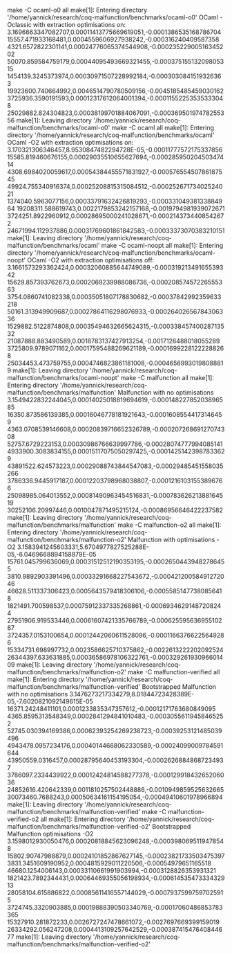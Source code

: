 make -C ocaml-o0 all
make[1]: Entering directory '/home/yannick/research/coq-malfunction/benchmarks/ocaml-o0'
OCaml -Oclassic with extraction optimisations on:
3.1696663347082707,0.00011413775669619051,-0.0001386535168786704
15557.471933168481,0.0004559606927938242,-0.000316240409587358
4321.6572822301141,0.00024776065374544908,-0.00023522900516345202
50070.859584759179,0.00044095493669321455,-0.00037515513209805315
1454139.3245373974,0.00030971507228992184,-0.0003030841519326363
19923600.740664992,0.0046514790780509156,-0.0045185485459030162
3725936.3590191593,0.00012317612064001394,-0.00011552253535333048
25029882.824304823,0.00038199701884067091,-0.00036950197478255356
make[1]: Leaving directory '/home/yannick/research/coq-malfunction/benchmarks/ocaml-o0'
make -C ocaml all
make[1]: Entering directory '/home/yannick/research/coq-malfunction/benchmarks/ocaml'
OCaml -O2 with extraction optimisations on:
3.170321306346457,8.9530847482294728E-05,-0.00011777572175337856
15585.819460676155,0.00029035510655627694,-0.00028595020450347414
4308.6984020059617,0.00054384455571831927,-0.00057655450786187545
49924.755340916374,0.00025208815315084512,-0.00025267173402524021
1374040.5963077156,0.00033791632426819293,-0.00033104938133884964
19208311.588619743,0.0022179853242157168,-0.0019794981939072671
3724251.8922960912,0.00028695000241028671,-0.0002143734408542672
24671994.112937886,0.00031769601861842583,-0.00033373070383210151
make[1]: Leaving directory '/home/yannick/research/coq-malfunction/benchmarks/ocaml'
make -C ocaml-noopt all
make[1]: Entering directory '/home/yannick/research/coq-malfunction/benchmarks/ocaml-noopt'
OCaml -O2 with extraction optimisations off:
3.1661573293362424,0.00032060885644749089,-0.00031921349165539342
15629.857393762673,0.0002069239988086736,-0.00020857457226555363
3754.0860741082338,0.00035051807178830682,-0.00037842992359633218
50161.313949909687,0.00027864116298076933,-0.00026402656784306336
1529882.5122874808,0.00035494632665624315,-0.00033845740028713532
21087888.883490589,0.0018783137427913254,-0.0017126488018055289
3725809.9789071162,0.00017595488269621189,-0.00016992281222288268
25034453.473759755,0.0004746823861181008,-0.00046569930198088819
make[1]: Leaving directory '/home/yannick/research/coq-malfunction/benchmarks/ocaml-noopt'
make -C malfunction all
make[1]: Entering directory '/home/yannick/research/coq-malfunction/benchmarks/malfunction'
Malfunction with no optimisations
3.1549422832244045,0.00014025018819694619,-0.00014822785203896585
16350.873586139385,0.00016046778181921643,-0.00016085544173146459
4363.0708539146608,0.00020839716652326789,-0.00020726869127074308
52757.6729223153,0.00030986766639997786,-0.00028074777994085141
4933900.3083834155,0.00015117075050297425,-0.00014251423987833629
43891522.624573223,0.00029088743844547083,-0.00029485451558035266
3786336.9445917187,0.00012203798968038807,-0.00012161031553896766
25098985.064013552,0.00081490963454516831,-0.00078362621388164519
30252106.20997446,0.0010047871495215124,-0.00086956646422237582
make[1]: Leaving directory '/home/yannick/research/coq-malfunction/benchmarks/malfunction'
make -C malfunction-o2 all
make[1]: Entering directory '/home/yannick/research/coq-malfunction/benchmarks/malfunction-o2'
Malfunction with optimisations -O2
3.1583941245603331,5.6704977827525288E-05,-6.0469668894158879E-05
15761.045799636069,0.00031512512190353195,-0.00026504439482786455
3810.9892903391496,0.00033291668227543672,-0.00042120058491272046
46628.511337306423,0.0005643579418306106,-0.00055851477380856418
1821491.700598537,0.00075912337335268861,-0.00069346291487208244
27951906.919533446,0.00061607421335766789,-0.00062559563695510287
3724357.0153100654,0.00012442060611528096,-0.00011663766225649286
15334731.698997732,0.0023586625710375862,-0.0022613222202092524
26344397.633631885,0.00036586978106322761,-0.00032926193096601409
make[1]: Leaving directory '/home/yannick/research/coq-malfunction/benchmarks/malfunction-o2'
make -C malfunction-verified all
make[1]: Entering directory '/home/yannick/research/coq-malfunction/benchmarks/malfunction-verified'
Bootstrapped Malfunction with no optimisations
3.1476273217334279,8.01844723428389E-05,-7.6020821092149615E-05
16371.24248411101,0.0001233835347357612,-0.00012171763680849095
4365.8595313548349,0.0002841294841010483,-0.00030556119458465252
52745.030394169386,0.00062393254269238723,-0.00039253121485039496
4943478.0957234176,0.00040144668062330589,-0.00024099009784591644
43950559.0316457,0.00028795640453193304,-0.00026268848687234937
3786097.2334439922,0.00012424814588277378,-0.00012991843265206036
24852616.420642339,0.0011810257502448886,-0.0010949859525632665
30073460.7688243,0.00050634161154195054,-0.00049410601978966894
make[1]: Leaving directory '/home/yannick/research/coq-malfunction/benchmarks/malfunction-verified'
make -C malfunction-verified-o2 all
make[1]: Entering directory '/home/yannick/research/coq-malfunction/benchmarks/malfunction-verified-o2'
Bootstrapped Malfunction optimisations -O2
3.1598012930050476,0.00020818845623096248,-0.0003980695119478548
15802.90747988879,0.00024101852867627145,-0.00023821733503475397
3831.3451609190952,0.0004815929011220506,-0.00054979651165518
46680.1254006143,0.00033110661991903994,-0.0003128826353931321
1821423.7892344431,0.00064469355056198934,-0.00061453547333432913
28058104.615886822,0.00085611416557144029,-0.00079375997597025915
3724745.3320903885,0.00019888390503340769,-0.00017060486853783365
15327910.281872233,0.0026727247478661072,-0.0027697669399159019
26334292.056247208,0.0004413109257642529,-0.00038741547640844677
make[1]: Leaving directory '/home/yannick/research/coq-malfunction/benchmarks/malfunction-verified-o2'
